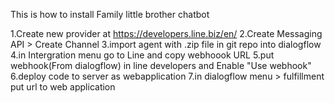 This is how to install Family little brother chatbot

1.Create new provider at https://developers.line.biz/en/ 
2.Create Messaging API > Create Channel
3.import agent with .zip file in git repo into dialogflow
4.in Intergration menu go to Line and copy webhoook URL
5.put webhook(From dialogflow) in line developers and Enable "Use webhook"
6.deploy code to server as webapplication
7.in dialogflow menu > fulfillment put url to web application


